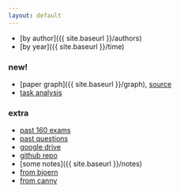 ```yaml
---
layout: default
---
```


- [by author]({{ site.baseurl }}/authors)
- [by year]({{ site.baseurl }}/time)

### new!
- [paper graph]({{ site.baseurl }}/graph), [source](https://github.com/ssterman/prelim_viz)
- [task analysis](https://drive.google.com/file/d/0B3rmOUWm5OBldFlKWXp6N2FBOHM/view?usp=sharing)

### extra
- [past 160 exams](https://drive.google.com/drive/u/0/folders/0B62uerceUVsuczdhQXpMMDloVUE)
- [past questions](https://www2.eecs.berkeley.edu/Grads/CS/Prelims/hciqu.html)
- [google drive](https://drive.google.com/drive/u/2/folders/0B76vkOGLgqvjcGVWWmZNS0NFeE0)
- [github repo](https://github.com/jeremywrnr/hci-prelims)
- [some notes]({{ site.baseurl }}/notes)
- [from bjoern](http://people.eecs.berkeley.edu/~bjoern/prelims)
- [from canny](https://people.eecs.berkeley.edu/~jfc/hci-prelim-syllabus.html)

<!--todos-->
<!--- [by topic]({{ site.baseurl }}/topics)-->
<!--- [by publisher]({{ site.baseurl }}/publishers)-->
<!--- [by time (des)]({{ site.baseurl }}/rev-time)-->
<!--other more interesting groupings-->
